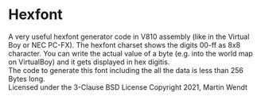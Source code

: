 # Hexfont
A very useful hexfont generator code in V810 assembly (like in the Virtual Boy or NEC PC-FX).
The hexfont charset shows the digits 00-ff as 8x8 character. You can write the actual value of a byte (e.g. into the world map on VirtualBoy) and it gets displayed in hex digitis.\
The code to generate this font including the all the data is less than 256 Bytes long.\
Licensed under the 3-Clause BSD License Copyright 2021, Martin Wendt
